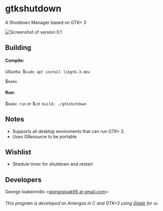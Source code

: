 # gtkshutdown #
A Shutdown Manager based on GTK+ 3

![Screenshot of version 0.1](http://i.imgur.com/8g1m4Mg.png)

## Building ##

#### Compile: ####

Ubuntu: $<code>sudo apt install libgtk-3-dev</code>

$<code>make</code>

#### Run: ####

$<code>make run</code>  or  $<code>cd build; ./gtkshutdown</code>


## Notes ##

* Supports all desktop enviroments that can run GTK+ 3.
* Uses GResource to be portable

## Wishlist ##

* Shedule timer for shutdown and restart

## Developers ##

George Ioakeimidis <[giorgosioak95 at gmail.com](mailto:giorgosioak95@gmail.com?Subject=gtkshutdown)>

###### _This program is developed on Antergos in C and GTK+3 using [Glade](https://glade.gnome.org/) for ui._ ######
